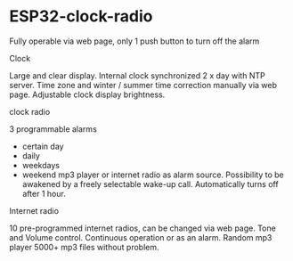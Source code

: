 # ESP32-clock-radio

Fully operable via web page, only 1 push button to turn off the alarm 


Clock

Large and clear display.
Internal clock synchronized 2 x day with NTP server.
Time zone and winter / summer time correction manually via web page.
Adjustable clock display brightness.


clock radio

3 programmable alarms
* certain day
* daily
* weekdays
* weekend
mp3 player or internet radio as alarm source.
Possibility to be awakened by a freely selectable wake-up call.
Automatically turns off after 1 hour.


Internet radio

10 pre-programmed internet radios, can be changed via web page.
Tone and Volume control.
Continuous operation or as an alarm.
Random mp3 player 5000+ mp3 files without problem.
